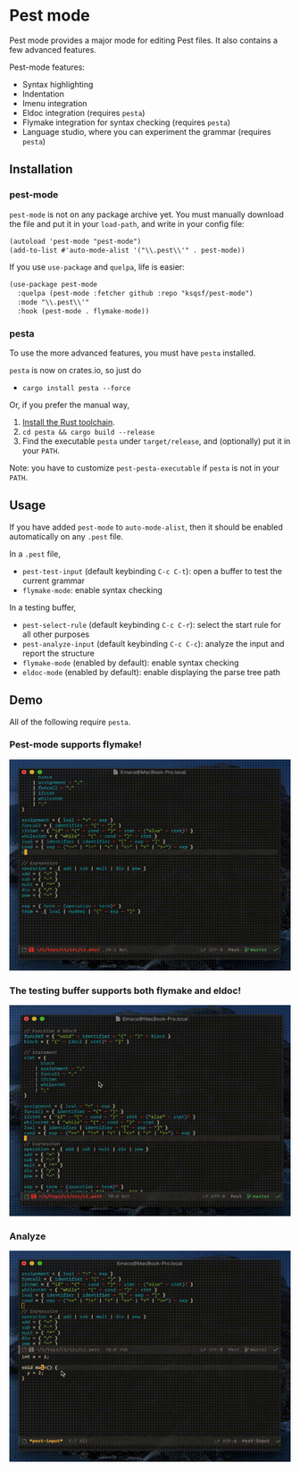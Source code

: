 # Pest mode

Pest mode provides a major mode for editing Pest files.  It also contains a few advanced features.

Pest-mode features:
* Syntax highlighting
* Indentation
* Imenu integration
* Eldoc integration (requires `pesta`)
* Flymake integration for syntax checking (requires `pesta`)
* Language studio, where you can experiment the grammar (requires `pesta`)

## Installation

### pest-mode

`pest-mode` is not on any package archive yet.  You must manually download the file and put it in your `load-path`, and write in your config file:

```emacs-lisp
(autoload 'pest-mode "pest-mode")
(add-to-list #'auto-mode-alist '("\\.pest\\'" . pest-mode))
```

If you use `use-package` and `quelpa`, life is easier:

```emacs-lisp
(use-package pest-mode
  :quelpa (pest-mode :fetcher github :repo "ksqsf/pest-mode")
  :mode "\\.pest\\'"
  :hook (pest-mode . flymake-mode))
```

### pesta

To use the more advanced features, you must have `pesta` installed.

`pesta` is now on crates.io, so just do

+ `cargo install pesta --force`

Or, if you prefer the manual way,

1. [Install the Rust toolchain](https://rustup.rs).
2. `cd pesta && cargo build --release`
3. Find the executable `pesta` under `target/release`, and
   (optionally) put it in your `PATH`.

Note: you have to customize `pest-pesta-executable` if `pesta` is not
in your `PATH`.

## Usage

If you have added `pest-mode` to `auto-mode-alist`, then it should be enabled automatically on any `.pest` file.

In a `.pest` file,

+ `pest-test-input` (default keybinding `C-c C-t`): open a buffer to test the current grammar
+ `flymake-mode`: enable syntax checking

In a testing buffer,

+ `pest-select-rule` (default keybinding `C-c C-r`): select the start rule for all other purposes
+ `pest-analyze-input` (default keybinding `C-c C-c`): analyze the input and report the structure
+ `flymake-mode` (enabled by default): enable syntax checking
+ `eldoc-mode` (enabled by default): enable displaying the parse tree path

## Demo

All of the following require `pesta`.

### Pest-mode supports flymake!

![pest-mode flymake](./screenshots/pest-flymake.gif)

### The testing buffer supports both flymake and eldoc!

![pest-input-mode flymake and eldoc](./screenshots/input-flymake-eldoc.gif)

### Analyze

![pest-input-mode analyze](./screenshots/input-analyze.gif)
